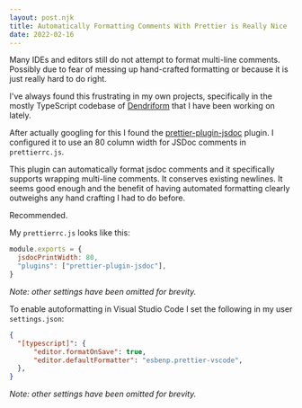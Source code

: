 ```yaml
---
layout: post.njk
title: Automatically Formatting Comments With Prettier is Really Nice
date: 2022-02-16
---
```


Many IDEs and editors still do not attempt to format multi-line comments. Possibly due to fear of messing up hand-crafted formatting or because it is just really hard to do right.

I've always found this frustrating in my own projects, specifically in the mostly TypeScript codebase of [Dendriform](https://github.com/aggregat4/dendriform) that I have been working on lately.

After actually googling for this I found the [prettier-plugin-jsdoc](https://github.com/hosseinmd/prettier-plugin-jsdoc) plugin. I configured it to use an 80 column width for JSDoc comments in `prettierrc.js`.

This plugin can automatically format jsdoc comments and it specifically supports wrapping multi-line comments. It conserves existing newlines. It seems good enough and the benefit of having automated formatting clearly outweighs any hand crafting I had to do before.

Recommended.

My `prettierrc.js` looks like this:

```javascript
module.exports = {
  jsdocPrintWidth: 80,
  "plugins": ["prettier-plugin-jsdoc"],
}
```
_Note: other settings have been omitted for brevity._

To enable autoformatting in Visual Studio Code I set the following in my user `settings.json`:

```json
{
  "[typescript]": {
      "editor.formatOnSave": true,
      "editor.defaultFormatter": "esbenp.prettier-vscode",
  },
}
```
_Note: other settings have been omitted for brevity._
